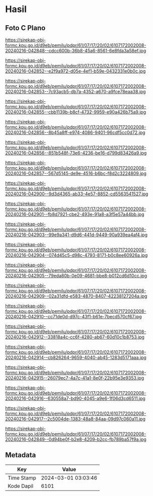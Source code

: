 # Hasil

## Foto C Plano

https://sirekap-obj-formc.kpu.go.id/d9eb/pemilu/pdpr/61/07/17/20/02/6107172002008-20240216-042848--cdcc600b-36b8-45a6-8561-6e8fda3a58ef.jpg

https://sirekap-obj-formc.kpu.go.id/d9eb/pemilu/pdpr/61/07/17/20/02/6107172002008-20240216-042852--e2f9a972-d05e-4ef1-b59e-0432331e0b0c.jpg

https://sirekap-obj-formc.kpu.go.id/d9eb/pemilu/pdpr/61/07/17/20/02/6107172002008-20240216-042853--7c93acb5-db7a-4352-a670-a9fce78eaa38.jpg

https://sirekap-obj-formc.kpu.go.id/d9eb/pemilu/pdpr/61/07/17/20/02/6107172002008-20240216-042855--cbb1139b-b8cf-4732-9959-e90a426b75a9.jpg

https://sirekap-obj-formc.kpu.go.id/d9eb/pemilu/pdpr/61/07/17/20/02/6107172002008-20240216-042856--8b45a8ff-e974-4086-9401-96cdf5cc0d72.jpg

https://sirekap-obj-formc.kpu.go.id/d9eb/pemilu/pdpr/61/07/17/20/02/6107172002008-20240216-042856--851b548f-73e6-4236-be16-d799d83426a9.jpg

https://sirekap-obj-formc.kpu.go.id/d9eb/pemilu/pdpr/61/07/17/20/02/6107172002008-20240216-042857--567d5145-de9e-4516-b6bc-f8d2c3224809.jpg

https://sirekap-obj-formc.kpu.go.id/d9eb/pemilu/pdpr/61/07/17/20/02/6107172002008-20240216-042900--9d3d4365-ab33-4e57-8852-cd5563541527.jpg

https://sirekap-obj-formc.kpu.go.id/d9eb/pemilu/pdpr/61/07/17/20/02/6107172002008-20240216-042901--fb8d7921-cbe2-493e-91a8-a3f5e57a44bb.jpg

https://sirekap-obj-formc.kpu.go.id/d9eb/pemilu/pdpr/61/07/17/20/02/6107172002008-20240216-042903--99e9a341-d9d6-441d-9449-90a939ea4af4.jpg

https://sirekap-obj-formc.kpu.go.id/d9eb/pemilu/pdpr/61/07/17/20/02/6107172002008-20240216-042904--074d45c5-d98c-4793-8171-b0c8ee60926a.jpg

https://sirekap-obj-formc.kpu.go.id/d9eb/pemilu/pdpr/61/07/17/20/02/6107172002008-20240216-042905--79eda80b-0e09-4681-bbe8-b012cd6d10cc.jpg

https://sirekap-obj-formc.kpu.go.id/d9eb/pemilu/pdpr/61/07/17/20/02/6107172002008-20240216-042909--02a31dfd-e583-4870-8407-42238127204a.jpg

https://sirekap-obj-formc.kpu.go.id/d9eb/pemilu/pdpr/61/07/17/20/02/6107172002008-20240216-042910--cc71de0d-d97c-43f1-b61e-7becd570cf67.jpg

https://sirekap-obj-formc.kpu.go.id/d9eb/pemilu/pdpr/61/07/17/20/02/6107172002008-20240216-042912--33818a4c-cc6f-4280-ab67-60d10c1b8753.jpg

https://sirekap-obj-formc.kpu.go.id/d9eb/pemilu/pdpr/61/07/17/20/02/6107172002008-20240216-042914--cb826264-9659-4040-ab45-1283d5171aaa.jpg

https://sirekap-obj-formc.kpu.go.id/d9eb/pemilu/pdpr/61/07/17/20/02/6107172002008-20240216-042915--26079ec7-4a7c-41a1-8e0f-22b95e3e9353.jpg

https://sirekap-obj-formc.kpu.go.id/d9eb/pemilu/pdpr/61/07/17/20/02/6107172002008-20240216-042916--630558a7-bd90-4045-a9e6-1f06d3cd6511.jpg

https://sirekap-obj-formc.kpu.go.id/d9eb/pemilu/pdpr/61/07/17/20/02/6107172002008-20240216-042917--2c5004de-1383-48a8-84aa-09d97c060a11.jpg

https://sirekap-obj-formc.kpu.go.id/d9eb/pemilu/pdpr/61/07/17/20/02/6107172002008-20240216-042849--0d94be0f-b2e8-4209-b2cc-fb789ba57f9a.jpg


## Metadata

| Key        | Value               |
| ---------- | ------------------- |
| Time Stamp | 2024-03-01 03:03:46 |
| Kode Dapil | 6101                |



